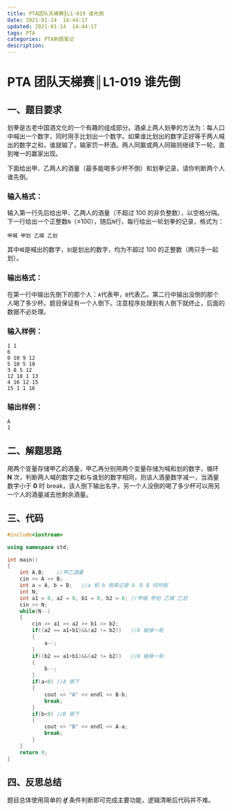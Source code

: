 ```yaml
---
title: PTA团队天梯赛║L1-019 谁先倒
date: 2021-01-14  14:44:17
updated: 2021-01-14  14:44:17
tags: PTA
categories: PTA刷题笔记
description:
---
```


# PTA 团队天梯赛║L1-019 **谁先倒**

## 一、题目要求

划拳是古老中国酒文化的一个有趣的组成部分。酒桌上两人划拳的方法为：每人口中喊出一个数字，同时用手比划出一个数字。如果谁比划出的数字正好等于两人喊出的数字之和，谁就输了，输家罚一杯酒。两人同赢或两人同输则继续下一轮，直到唯一的赢家出现。

下面给出甲、乙两人的酒量（最多能喝多少杯不倒）和划拳记录，请你判断两个人谁先倒。

### 输入格式：

输入第一行先后给出甲、乙两人的酒量（不超过 100 的非负整数），以空格分隔。下一行给出一个正整数`N`（≤100），随后`N`行，每行给出一轮划拳的记录，格式为：

```
甲喊 甲划 乙喊 乙划
```

其中`喊`是喊出的数字，`划`是划出的数字，均为不超过 100 的正整数（两只手一起划）。

### 输出格式：

在第一行中输出先倒下的那个人：`A`代表甲，`B`代表乙。第二行中输出没倒的那个人喝了多少杯。题目保证有一个人倒下。注意程序处理到有人倒下就终止，后面的数据不必处理。

### 输入样例：

```in
1 1
6
8 10 9 12
5 10 5 10
3 8 5 12
12 18 1 13
4 16 12 15
15 1 1 16
```

### 输出样例：

```out
A
1
```

## 二、解题思路

用两个变量存储甲乙的酒量，甲乙再分别用两个变量存储为喊和划的数字，循环 **N** 次，判断两人喊的数字之和与谁划的数字相同，则该人酒量数字减一，当酒量数字小于 **0** 时 break，该人倒下输出名字，另一个人没倒的喝了多少杯可以用另一个人的酒量减去他剩余酒量。

## 三、代码

```cpp
#include<iostream>

using namespace std;

int main()
{	
	int A,B;	//甲乙酒量
	cin >> A >> B;
	int a = A, b = B;	//a 和 b 用来记录 A 与 B 何时倒 
	int N;
	int a1 = 0, a2 = 0, b1 = 0, b2 = 0;	//甲喊 甲划 乙喊 乙划 
	cin >> N;
	while(N--)
	{
		cin >> a1 >> a2 >> b1 >> b2; 
		if((a2 == a1+b1)&&(a2 != b2))	//A 输掉一轮
		{
			a--;
		}
		if((b2 == a1+b1)&&(a2 != b2))	//B 输掉一轮
		{ 
			b--;
		}
		if(a<0)	//A 倒下
		{ 
			cout << "A" << endl << B-b;
			break;
		}
		if(b<0)	//B 倒下
		{ 
			cout << "B" << endl << A-a;
			break;
		}	
	} 	
    return 0;
}
```

## 四、反思总结

题目总体使用简单的 ***if*** 条件判断即可完成主要功能，逻辑清晰后代码并不难。